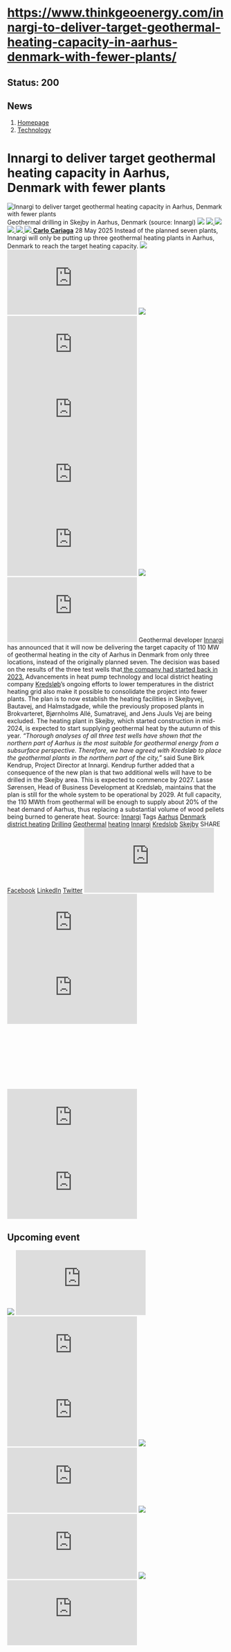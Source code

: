 # https://www.thinkgeoenergy.com/innargi-to-deliver-target-geothermal-heating-capacity-in-aarhus-denmark-with-fewer-plants/

Status: 200
---

## News
  1. [Homepage](https://www.thinkgeoenergy.com "Homepage")
  2. [Technology](https://www.thinkgeoenergy.com/category/technology/)


# Innargi to deliver target geothermal heating capacity in Aarhus, Denmark with fewer plants
![Innargi to deliver target geothermal heating capacity in Aarhus, Denmark with fewer plants](https://www.thinkgeoenergy.com/wp-content/uploads/2025/05/Skejby-drilling-1024x576.jpg) Geothermal drilling in Skejby in Aarhus, Denmark (source: Innargi)
![](https://www.thinkgeoenergy.com/wp-content/themes/tge/img/email-black-envelope-shape.png)
[ ![](https://www.thinkgeoenergy.com/wp-content/themes/tge/img/printer-tool-or-interface-symbol-for-print-button.png) ](https://www.thinkgeoenergy.com/innargi-to-deliver-target-geothermal-heating-capacity-in-aarhus-denmark-with-fewer-plants/)
[ ![](https://www.thinkgeoenergy.com/wp-content/themes/tge/img/social_twitter_100.jpg) ](https://x.com/thinkgeoenergy)
[ ![](https://www.thinkgeoenergy.com/wp-content/themes/tge/img/social_linkedin_100.png) ](javascript:void\(0\))
[ ![](https://www.thinkgeoenergy.com/wp-content/themes/tge/img/social_facebook_100.png) ](javascript:void\(0\))
[ ![](https://www.thinkgeoenergy.com/wp-content/uploads/2022/10/Carlo-new-photo-100x100.jpg) ](https://www.thinkgeoenergy.com/author/ccariaga/) [**Carlo Cariaga**](https://www.thinkgeoenergy.com/author/ccariaga/) 28 May 2025
Instead of the planned seven plants, Innargi will only be putting up three geothermal heating plants in Aarhus, Denmark to reach the target heating capacity.
[![](https://ads.thinkgeoenergy.com/images/dca4070464939a2994a515a77c380b1d.jpg)](https://ads.thinkgeoenergy.com/delivery/cl.php?bannerid=104&zoneid=38&sig=f79e1f308a08e7f3fa2725a083b0d3bc40b8650dbb1914d4332a8185b9ccc243&oadest=http%3A%2F%2Fexergy-orc.com%2F%3F%26utm_source%3Dthink%2Bgeo%2Benergy%26utm_medium%3Ddisplay%26utm_campaign%3Dthink%2Bgeo%2Benergy%2Bwebsite%2Badvertising)
![](https://ads.thinkgeoenergy.com/delivery/lg.php?bannerid=104&campaignid=1&zoneid=38&loc=https%3A%2F%2Fwww.thinkgeoenergy.com%2Finnargi-to-deliver-target-geothermal-heating-capacity-in-aarhus-denmark-with-fewer-plants%2F&cb=4093e48834)
[![](https://ads.thinkgeoenergy.com/images/4a3e2b3141477f469c9a365f6184a480.png)](https://ads.thinkgeoenergy.com/delivery/cl.php?bannerid=311&zoneid=39&sig=b3b3d564f7cfc242743c8edd9b7152f22a78ac6197d7f92e4cc0e73ca373289a&oadest=https%3A%2F%2Fwww.orcan-energy.com%2Fen%2F%3F%26utm_source%3Dthink%2Bgeo%2Benergy%26utm_medium%3Ddisplay%26utm_campaign%3Dthink%2Bgeo%2Benergy%2Bwebsite%2Badvertising)
![](https://ads.thinkgeoenergy.com/delivery/lg.php?bannerid=311&campaignid=1&zoneid=39&loc=https%3A%2F%2Fwww.thinkgeoenergy.com%2Finnargi-to-deliver-target-geothermal-heating-capacity-in-aarhus-denmark-with-fewer-plants%2F&cb=5e8aac7d9c)
[![](https://ads.thinkgeoenergy.com/delivery/avw.php?zoneid=144&cb=0&n=a886266d)](https://ads.thinkgeoenergy.com/delivery/ck.php?n=a886266d&cb=0)
[![](https://ads.thinkgeoenergy.com/delivery/avw.php?zoneid=34&cb=0&n=a62ebb80)](https://ads.thinkgeoenergy.com/delivery/ck.php?n=a62ebb80&cb=0)
[![](https://ads.thinkgeoenergy.com/delivery/avw.php?zoneid=10&cb=0&n=ada237ed)](https://ads.thinkgeoenergy.com/delivery/ck.php?n=ada237ed&cb=0)
[![](https://ads.thinkgeoenergy.com/images/7e7c5bb8120b56faf9b98b6dd42a99e2.jpg)](https://ads.thinkgeoenergy.com/delivery/cl.php?bannerid=344&zoneid=136&sig=389321ea0439c998e1c90556efa5afb39da14ba04d90740966d794f512de5dbc&oadest=https%3A%2F%2Fwww.slb.com%2Fproducts-and-services%2Fscaling-new-energy-systems%2Fgeothermal%2Fgeothermal-consulting-services%3Futm_medium%3Dpaid%26utm_term%3Dbanner-ad%26utm_campaign%3D2025-geothermex-consulting-services-awareness)
![](https://ads.thinkgeoenergy.com/delivery/lg.php?bannerid=344&campaignid=1&zoneid=136&loc=https%3A%2F%2Fwww.thinkgeoenergy.com%2Finnargi-to-deliver-target-geothermal-heating-capacity-in-aarhus-denmark-with-fewer-plants%2F&cb=dac97a4441)
Geothermal developer [Innargi](https://innargi.com/) has announced that it will now be delivering the target capacity of 110 MW of geothermal heating in the city of Aarhus in Denmark from only three locations, instead of the originally planned seven. The decision was based on the results of the three test wells that[ the company had started back in 2023.](https://www.thinkgeoenergy.com/drilling-starts-for-aarhus-denmark-geothermal-heating-project/)
Advancements in heat pump technology and local district heating company [Kredsløb](https://www.kredslob.dk/)’s ongoing efforts to lower temperatures in the district heating grid also make it possible to consolidate the project into fewer plants. The plan is to now establish the heating facilities in Skejbyvej, Bautavej, and Halmstadgade, while the previously proposed plants in Brokvarteret, Bjørnholms Allé, Sumatravej, and Jens Juuls Vej are being excluded.
The heating plant in Skejby, which started construction in mid-2024, is expected to start supplying geothermal heat by the autumn of this year.
_“Thorough analyses of all three test wells have shown that the northern part of Aarhus_ _is the most suitable for geothermal energy from a subsurface perspective. Therefore, we have agreed with Kredsløb_ _to place the geothermal plants in the northern part of the city,”_ said Sune Birk Kendrup, Project Director at Innargi.
Kendrup further added that a consequence of the new plan is that two additional wells will have to be drilled in the Skejby area. This is expected to commence by 2027.
Lasse Sørensen, Head of Business Development at Kredsløb, maintains that the plan is still for the whole system to be operational by 2029. At full capacity, the 110 MWth from geothermal will be enough to supply about 20% of the heat demand of Aarhus, thus replacing a substantial volume of wood pellets being burned to generate heat.
Source: [Innargi](https://innargi.com/project/aarhus/)
Tags
[Aarhus](https://www.thinkgeoenergy.com/tag/aarhus/) [Denmark](https://www.thinkgeoenergy.com/tag/denmark/) [district heating](https://www.thinkgeoenergy.com/tag/district-heating/) [Drilling](https://www.thinkgeoenergy.com/tag/drilling/) [Geothermal](https://www.thinkgeoenergy.com/tag/geothermal/) [heating](https://www.thinkgeoenergy.com/tag/heating/) [Innargi](https://www.thinkgeoenergy.com/tag/innargi/) [Kredslob](https://www.thinkgeoenergy.com/tag/kredslob/) [Skejby](https://www.thinkgeoenergy.com/tag/skejby/)
SHARE
[Facebook](javascript:void\(0\))
[LinkedIn](javascript:void\(0\))
[Twitter](javascript:void\(0\))
[![](https://ads.thinkgeoenergy.com/delivery/avw.php?zoneid=40&cb=0&n=af91e151)](https://ads.thinkgeoenergy.com/delivery/ck.php?n=af91e151&cb=0)
[![](https://ads.thinkgeoenergy.com/delivery/avw.php?zoneid=41&cb=0&n=a7dfda8b)](https://ads.thinkgeoenergy.com/delivery/ck.php?n=a7dfda8b&cb=0)
[![](https://ads.thinkgeoenergy.com/delivery/avw.php?zoneid=147&cb=0&n=a90740cd)](https://ads.thinkgeoenergy.com/delivery/ck.php?n=a90740cd&cb=0)
[![](https://ads.thinkgeoenergy.com/delivery/avw.php?zoneid=21&cb=0&n=a02718af)](https://ads.thinkgeoenergy.com/delivery/ck.php?n=a02718af&cb=0)
[![](https://ads.thinkgeoenergy.com/delivery/avw.php?zoneid=22&cb=0&n=af71fb28)](https://ads.thinkgeoenergy.com/delivery/ck.php?n=af71fb28&cb=0)
[![](https://ads.thinkgeoenergy.com/delivery/avw.php?zoneid=23&cb=0&n=a4159bf3)](https://ads.thinkgeoenergy.com/delivery/ck.php?n=a4159bf3&cb=0)
## Upcoming event
[![](https://www.thinkgeoenergy.com/innargi-to-deliver-target-geothermal-heating-capacity-in-aarhus-denmark-with-fewer-plants/)](https://www.thinkgeoenergy.com/innargi-to-deliver-target-geothermal-heating-capacity-in-aarhus-denmark-with-fewer-plants/)
[![](https://ads.thinkgeoenergy.com/delivery/avw.php?zoneid=35&cb=0&n=ac8caac7)](https://ads.thinkgeoenergy.com/delivery/ck.php?n=ac8caac7&cb=0)
[![](https://ads.thinkgeoenergy.com/delivery/avw.php?zoneid=36&cb=0&n=a19b6bc8)](https://ads.thinkgeoenergy.com/delivery/ck.php?n=a19b6bc8&cb=0)
[![](https://ads.thinkgeoenergy.com/delivery/avw.php?zoneid=37&cb=0&n=ae3fd23e)](https://ads.thinkgeoenergy.com/delivery/ck.php?n=ae3fd23e&cb=0)
[![](https://ads.thinkgeoenergy.com/images/476eb28404bc7209c844fbfbd47b5d28.jpg)](https://ads.thinkgeoenergy.com/delivery/cl.php?bannerid=35&zoneid=2&sig=a917c6c0f2e3da26dbab140583e33f79f4282700f22311e51efeddd8c441792a&oadest=http%3A%2F%2Fexergy-orc.com%2F%3F%26utm_source%3Dthink%2Bgeo%2Benergy%26utm_medium%3Ddisplay%26utm_campaign%3Dthink%2Bgeo%2Benergy%2Bwebsite%2Badvertising)
![](https://ads.thinkgeoenergy.com/delivery/lg.php?bannerid=35&campaignid=1&zoneid=2&loc=https%3A%2F%2Fwww.thinkgeoenergy.com%2Finnargi-to-deliver-target-geothermal-heating-capacity-in-aarhus-denmark-with-fewer-plants%2F&cb=864c982ddc)
[![](https://ads.thinkgeoenergy.com/images/a62b7481c7116f0aac3d58406ab9fb81.png)](https://ads.thinkgeoenergy.com/delivery/cl.php?bannerid=310&zoneid=3&sig=b88a8bde13e9b9d2a9b95000271f9f6e7b2a7129c09729a3226591ce0274baaf&oadest=https%3A%2F%2Fwww.orcan-energy.com%2Fen%2F%3F%26utm_source%3Dthink%2Bgeo%2Benergy%26utm_medium%3Ddisplay%26utm_campaign%3Dthink%2Bgeo%2Benergy%2Bwebsite%2Badvertising)
![](https://ads.thinkgeoenergy.com/delivery/lg.php?bannerid=310&campaignid=1&zoneid=3&loc=https%3A%2F%2Fwww.thinkgeoenergy.com%2Finnargi-to-deliver-target-geothermal-heating-capacity-in-aarhus-denmark-with-fewer-plants%2F&cb=b5f9906208)
[![](https://ads.thinkgeoenergy.com/images/0e10b6913875ac647e4efda896a463fd.jpg)](https://ads.thinkgeoenergy.com/delivery/cl.php?bannerid=343&zoneid=135&sig=da665187dcfafa7fb1e532b32d330868e2d71fa7ea128dc6ab851700129ef51c&oadest=https%3A%2F%2Fwww.slb.com%2Fproducts-and-services%2Fscaling-new-energy-systems%2Fgeothermal%2Fgeothermal-consulting-services%3Futm_medium%3Dpaid%26utm_term%3Dbanner-ad%26utm_campaign%3D2025-geothermex-consulting-services-awareness)
![](https://ads.thinkgeoenergy.com/delivery/lg.php?bannerid=343&campaignid=1&zoneid=135&loc=https%3A%2F%2Fwww.thinkgeoenergy.com%2Finnargi-to-deliver-target-geothermal-heating-capacity-in-aarhus-denmark-with-fewer-plants%2F&cb=4d2af36588)
[![](https://ads.thinkgeoenergy.com/delivery/avw.php?zoneid=12&cb=0&n=a5182671)](https://ads.thinkgeoenergy.com/delivery/ck.php?n=a5182671&cb=0)
[![](https://ads.thinkgeoenergy.com/delivery/avw.php?zoneid=13&cb=0&n=a2c2aee1)](https://ads.thinkgeoenergy.com/delivery/ck.php?n=a2c2aee1&cb=0)
[![](https://ads.thinkgeoenergy.com/delivery/avw.php?zoneid=146&cb=0&n=a962a961)](https://ads.thinkgeoenergy.com/delivery/ck.php?n=a962a961&cb=0)
[![](https://ads.thinkgeoenergy.com/images/b2d37bc1f3a527628eaa8da73d21b04b.jpg)](https://ads.thinkgeoenergy.com/delivery/cl.php?bannerid=299&zoneid=148&sig=2233177e813097d19db2b291bfe270ff094861549c2805cb616fb1ee6e2dffc0&oadest=https%3A%2F%2Finco-drilling.com%2F%3F%26utm_source%3Dthink%2Bgeo%2Benergy%26utm_medium%3Ddisplay%26utm_campaign%3Dthink%2Bgeo%2Benergy%2Bwebsite%2Badvertising)
![](https://ads.thinkgeoenergy.com/delivery/lg.php?bannerid=299&campaignid=1&zoneid=148&loc=https%3A%2F%2Fwww.thinkgeoenergy.com%2Finnargi-to-deliver-target-geothermal-heating-capacity-in-aarhus-denmark-with-fewer-plants%2F&cb=3215cbfdd4)
[![](https://ads.thinkgeoenergy.com/images/e7ebde4d5266b5e376df11bd37a43e9c.jpg)](https://ads.thinkgeoenergy.com/delivery/cl.php?bannerid=300&zoneid=149&sig=1eaf5ad35af15910acd4493452cce8545c2639550551eb67a44c40a5a4b0ceac&oadest=https%3A%2F%2Finco-drilling.com%2F%3F%26utm_source%3Dthink%2Bgeo%2Benergy%26utm_medium%3Ddisplay%26utm_campaign%3Dthink%2Bgeo%2Benergy%2Bwebsite%2Badvertising)
![](https://ads.thinkgeoenergy.com/delivery/lg.php?bannerid=300&campaignid=1&zoneid=149&loc=https%3A%2F%2Fwww.thinkgeoenergy.com%2Finnargi-to-deliver-target-geothermal-heating-capacity-in-aarhus-denmark-with-fewer-plants%2F&cb=5962600bc0)
[![](https://ads.thinkgeoenergy.com/images/c05bbc71b38e913aaddba397f8e88435.gif)](https://ads.thinkgeoenergy.com/delivery/cl.php?bannerid=314&zoneid=150&sig=c88236cc6eca61c691af98066fcf5de828a9bd6b33f84708c43607b27f74ce70&oadest=https%3A%2F%2Fstrydefurther.com%2Findustries%2Flow-cost-low-environmental-impact-exploration-and-monitoring-solutions-for-geothermal-energy-production-2%3F%26utm_source%3Dthink%2Bgeo%2Benergy%26utm_medium%3Ddisplay%26utm_campaign%3Dthink%2Bgeo%2Benergy%2Bwebsite%2Badvertising)
![](https://ads.thinkgeoenergy.com/delivery/lg.php?bannerid=314&campaignid=1&zoneid=150&loc=https%3A%2F%2Fwww.thinkgeoenergy.com%2Finnargi-to-deliver-target-geothermal-heating-capacity-in-aarhus-denmark-with-fewer-plants%2F&cb=da63607e82)
[![](https://ads.thinkgeoenergy.com/images/8a5a96ea04a2c1fe06a37e11acd687e2.gif)](https://ads.thinkgeoenergy.com/delivery/cl.php?bannerid=315&zoneid=151&sig=5ee8f7a3d59fa5621b76adae024389ccd468674329b65928694e5f0be9840501&oadest=https%3A%2F%2Fstrydefurther.com%2Findustries%2Flow-cost-low-environmental-impact-exploration-and-monitoring-solutions-for-geothermal-energy-production-2%3F%26utm_source%3Dthink%2Bgeo%2Benergy%26utm_medium%3Ddisplay%26utm_campaign%3Dthink%2Bgeo%2Benergy%2Bwebsite%2Badvertising)
![](https://ads.thinkgeoenergy.com/delivery/lg.php?bannerid=315&campaignid=1&zoneid=151&loc=https%3A%2F%2Fwww.thinkgeoenergy.com%2Finnargi-to-deliver-target-geothermal-heating-capacity-in-aarhus-denmark-with-fewer-plants%2F&cb=afeb240937)
### Check out the latest Industry Events & Conferences
[Go to Events](https://www.thinkgeoenergy.com/events)
## Related News
[ ![Initial investigations ongoing on geothermal potential in Burgdorf, Switzerland](https://www.thinkgeoenergy.com/wp-content/uploads/2025/09/Burgdorf-von-oben-400x300.jpg) 29 Sep 2025 Initial investigations ongoing on geothermal potential in Burgdorf, Switzerland ](https://www.thinkgeoenergy.com/initial-investigations-ongoing-on-geothermal-potential-in-burgdorf-switzerland/)
SHARE
![](https://www.thinkgeoenergy.com/innargi-to-deliver-target-geothermal-heating-capacity-in-aarhus-denmark-with-fewer-plants/) ![](https://www.thinkgeoenergy.com/innargi-to-deliver-target-geothermal-heating-capacity-in-aarhus-denmark-with-fewer-plants/) ![](https://www.thinkgeoenergy.com/innargi-to-deliver-target-geothermal-heating-capacity-in-aarhus-denmark-with-fewer-plants/) ![](https://www.thinkgeoenergy.com/innargi-to-deliver-target-geothermal-heating-capacity-in-aarhus-denmark-with-fewer-plants/)
[ ![Geothermal greenhouse project in Kayseri, Türkiye progressing towards 2026 operations](https://www.thinkgeoenergy.com/wp-content/uploads/2025/09/Kayseri-drilling-400x225.png) 29 Sep 2025 Geothermal greenhouse project in Kayseri, Türkiye progressing towards 2026 operations ](https://www.thinkgeoenergy.com/geothermal-greenhouse-project-in-kayseri-turkiye-progressing-towards-2026-operations/)
SHARE
![](https://www.thinkgeoenergy.com/innargi-to-deliver-target-geothermal-heating-capacity-in-aarhus-denmark-with-fewer-plants/) ![](https://www.thinkgeoenergy.com/innargi-to-deliver-target-geothermal-heating-capacity-in-aarhus-denmark-with-fewer-plants/) ![](https://www.thinkgeoenergy.com/innargi-to-deliver-target-geothermal-heating-capacity-in-aarhus-denmark-with-fewer-plants/) ![](https://www.thinkgeoenergy.com/innargi-to-deliver-target-geothermal-heating-capacity-in-aarhus-denmark-with-fewer-plants/)
[ ![Cornish Lithium raises £35m equity funding to advance UK lithium and geothermal projects](https://www.thinkgeoenergy.com/wp-content/uploads/2025/09/Cornish-Lithium-demonstration-400x267.png) 29 Sep 2025 Cornish Lithium raises £35m equity funding to advance UK lithium and geothermal projects ](https://www.thinkgeoenergy.com/cornish-lithium-raises-35m-equity-funding-to-advance-uk-lithium-and-geothermal-projects/)
SHARE
![](https://www.thinkgeoenergy.com/innargi-to-deliver-target-geothermal-heating-capacity-in-aarhus-denmark-with-fewer-plants/) ![](https://www.thinkgeoenergy.com/innargi-to-deliver-target-geothermal-heating-capacity-in-aarhus-denmark-with-fewer-plants/) ![](https://www.thinkgeoenergy.com/innargi-to-deliver-target-geothermal-heating-capacity-in-aarhus-denmark-with-fewer-plants/) ![](https://www.thinkgeoenergy.com/innargi-to-deliver-target-geothermal-heating-capacity-in-aarhus-denmark-with-fewer-plants/)
[ ![German Geothermal Congress 2025 expands with record program](https://www.thinkgeoenergy.com/wp-content/uploads/2023/03/Frankfurt-am-Main-400x267.jpg) 26 Sep 2025 German Geothermal Congress 2025 expands with record program ](https://www.thinkgeoenergy.com/german-geothermal-congress-2025-expands-with-record-program/)
SHARE
![](https://www.thinkgeoenergy.com/innargi-to-deliver-target-geothermal-heating-capacity-in-aarhus-denmark-with-fewer-plants/) ![](https://www.thinkgeoenergy.com/innargi-to-deliver-target-geothermal-heating-capacity-in-aarhus-denmark-with-fewer-plants/) ![](https://www.thinkgeoenergy.com/innargi-to-deliver-target-geothermal-heating-capacity-in-aarhus-denmark-with-fewer-plants/) ![](https://www.thinkgeoenergy.com/innargi-to-deliver-target-geothermal-heating-capacity-in-aarhus-denmark-with-fewer-plants/)
[ ![Vulcan Energy awards contract for geothermal plant in Germany](https://www.thinkgeoenergy.com/wp-content/uploads/2025/05/Vercana-drilling-rig-2-400x208.png) 26 Sep 2025 Vulcan Energy awards contract for geothermal plant in Germany ](https://www.thinkgeoenergy.com/vulcan-energy-awards-contract-for-geothermal-plant-in-germany/)
SHARE
![](https://www.thinkgeoenergy.com/innargi-to-deliver-target-geothermal-heating-capacity-in-aarhus-denmark-with-fewer-plants/) ![](https://www.thinkgeoenergy.com/innargi-to-deliver-target-geothermal-heating-capacity-in-aarhus-denmark-with-fewer-plants/) ![](https://www.thinkgeoenergy.com/innargi-to-deliver-target-geothermal-heating-capacity-in-aarhus-denmark-with-fewer-plants/) ![](https://www.thinkgeoenergy.com/innargi-to-deliver-target-geothermal-heating-capacity-in-aarhus-denmark-with-fewer-plants/)
[ ![Updated geothermal resource assessment released in Iceland](https://www.thinkgeoenergy.com/wp-content/uploads/2022/07/Efri-Reykir-400x300.jpg) 26 Sep 2025 Updated geothermal resource assessment released in Iceland ](https://www.thinkgeoenergy.com/updated-geothermal-resource-assessment-released-in-iceland/)
SHARE
![](https://www.thinkgeoenergy.com/innargi-to-deliver-target-geothermal-heating-capacity-in-aarhus-denmark-with-fewer-plants/) ![](https://www.thinkgeoenergy.com/innargi-to-deliver-target-geothermal-heating-capacity-in-aarhus-denmark-with-fewer-plants/) ![](https://www.thinkgeoenergy.com/innargi-to-deliver-target-geothermal-heating-capacity-in-aarhus-denmark-with-fewer-plants/) ![](https://www.thinkgeoenergy.com/innargi-to-deliver-target-geothermal-heating-capacity-in-aarhus-denmark-with-fewer-plants/)
[ ![MinWat-2025 will be held at Pamukkale University in Türkiye on 3-6 November 2025](https://www.thinkgeoenergy.com/wp-content/uploads/2025/09/Minwat-2025-400x300.png) 26 Sep 2025 MinWat-2025 will be held at Pamukkale University in Türkiye on 3-6 November 2025 ](https://www.thinkgeoenergy.com/minwat-2025-will-be-held-at-pamukkale-university-in-turkiye-on-3-6-november-2025/)
SHARE
![](https://www.thinkgeoenergy.com/innargi-to-deliver-target-geothermal-heating-capacity-in-aarhus-denmark-with-fewer-plants/) ![](https://www.thinkgeoenergy.com/innargi-to-deliver-target-geothermal-heating-capacity-in-aarhus-denmark-with-fewer-plants/) ![](https://www.thinkgeoenergy.com/innargi-to-deliver-target-geothermal-heating-capacity-in-aarhus-denmark-with-fewer-plants/) ![](https://www.thinkgeoenergy.com/innargi-to-deliver-target-geothermal-heating-capacity-in-aarhus-denmark-with-fewer-plants/)
[ ![Groundbreaking marks start of geothermal heating project in Gräfelfing, Germany](https://www.thinkgeoenergy.com/wp-content/uploads/2025/09/grf_geothermie-start-spatenstich-400x225.jpg) 25 Sep 2025 Groundbreaking marks start of geothermal heating project in Gräfelfing, Germany ](https://www.thinkgeoenergy.com/groundbreaking-marks-start-of-geothermal-project-in-grafelfing/)
SHARE
![](https://www.thinkgeoenergy.com/innargi-to-deliver-target-geothermal-heating-capacity-in-aarhus-denmark-with-fewer-plants/) ![](https://www.thinkgeoenergy.com/innargi-to-deliver-target-geothermal-heating-capacity-in-aarhus-denmark-with-fewer-plants/) ![](https://www.thinkgeoenergy.com/innargi-to-deliver-target-geothermal-heating-capacity-in-aarhus-denmark-with-fewer-plants/) ![](https://www.thinkgeoenergy.com/innargi-to-deliver-target-geothermal-heating-capacity-in-aarhus-denmark-with-fewer-plants/)
[ ![Szczecin, Poland launches tender for deep geothermal drilling](https://www.thinkgeoenergy.com/wp-content/uploads/2025/09/Szczecin_Poland_sailing_ships-400x225.jpg) 25 Sep 2025 Szczecin, Poland launches tender for deep geothermal drilling ](https://www.thinkgeoenergy.com/szczecin-launches-tender-for-deep-geothermal-well/)
SHARE
![](https://www.thinkgeoenergy.com/innargi-to-deliver-target-geothermal-heating-capacity-in-aarhus-denmark-with-fewer-plants/) ![](https://www.thinkgeoenergy.com/innargi-to-deliver-target-geothermal-heating-capacity-in-aarhus-denmark-with-fewer-plants/) ![](https://www.thinkgeoenergy.com/innargi-to-deliver-target-geothermal-heating-capacity-in-aarhus-denmark-with-fewer-plants/) ![](https://www.thinkgeoenergy.com/innargi-to-deliver-target-geothermal-heating-capacity-in-aarhus-denmark-with-fewer-plants/)
[ ![Flagship geothermal projects to conclude Praxisforum 2025](https://www.thinkgeoenergy.com/wp-content/uploads/2020/10/PFB_PraxisforumGeothermieBayern_Enerchange-400x266.png) 24 Sep 2025 Flagship geothermal projects to conclude Praxisforum 2025 ](https://www.thinkgeoenergy.com/flagship-geothermal-projects-to-conclude-praxisforum-2025/)
SHARE
![](https://www.thinkgeoenergy.com/innargi-to-deliver-target-geothermal-heating-capacity-in-aarhus-denmark-with-fewer-plants/) ![](https://www.thinkgeoenergy.com/innargi-to-deliver-target-geothermal-heating-capacity-in-aarhus-denmark-with-fewer-plants/) ![](https://www.thinkgeoenergy.com/innargi-to-deliver-target-geothermal-heating-capacity-in-aarhus-denmark-with-fewer-plants/) ![](https://www.thinkgeoenergy.com/innargi-to-deliver-target-geothermal-heating-capacity-in-aarhus-denmark-with-fewer-plants/)
[ ![Slovakia backs geothermal heating project in the High Tatras](https://www.thinkgeoenergy.com/wp-content/uploads/2025/09/HighTatra_Slovakia-400x266.jpg) 24 Sep 2025 Slovakia backs geothermal heating project in the High Tatras ](https://www.thinkgeoenergy.com/slovakia-backs-geothermal-heating-project-in-the-high-tatras/)
SHARE
![](https://www.thinkgeoenergy.com/innargi-to-deliver-target-geothermal-heating-capacity-in-aarhus-denmark-with-fewer-plants/) ![](https://www.thinkgeoenergy.com/innargi-to-deliver-target-geothermal-heating-capacity-in-aarhus-denmark-with-fewer-plants/) ![](https://www.thinkgeoenergy.com/innargi-to-deliver-target-geothermal-heating-capacity-in-aarhus-denmark-with-fewer-plants/) ![](https://www.thinkgeoenergy.com/innargi-to-deliver-target-geothermal-heating-capacity-in-aarhus-denmark-with-fewer-plants/)
[ ![Our Climate Future 2025: Iceland-EU symposium on geothermal energy in Brussels](https://www.thinkgeoenergy.com/wp-content/uploads/2025/09/Our-Climate-Future-Event-Oct-2025-ocf-hellisheidi-400x224.png) 24 Sep 2025 Our Climate Future 2025: Iceland-EU symposium on geothermal energy in Brussels ](https://www.thinkgeoenergy.com/our-climate-future-2025-iceland-eu-symposium-on-geothermal-energy-in-brussels/)
SHARE
![](https://www.thinkgeoenergy.com/innargi-to-deliver-target-geothermal-heating-capacity-in-aarhus-denmark-with-fewer-plants/) ![](https://www.thinkgeoenergy.com/innargi-to-deliver-target-geothermal-heating-capacity-in-aarhus-denmark-with-fewer-plants/) ![](https://www.thinkgeoenergy.com/innargi-to-deliver-target-geothermal-heating-capacity-in-aarhus-denmark-with-fewer-plants/) ![](https://www.thinkgeoenergy.com/innargi-to-deliver-target-geothermal-heating-capacity-in-aarhus-denmark-with-fewer-plants/)
[](https://www.thinkgeoenergy.com/innargi-to-deliver-target-geothermal-heating-capacity-in-aarhus-denmark-with-fewer-plants/) [](https://www.thinkgeoenergy.com/innargi-to-deliver-target-geothermal-heating-capacity-in-aarhus-denmark-with-fewer-plants/)
[![](https://ads.thinkgeoenergy.com/images/eacfb4973619c36e88404f2b367e4f06.jpg)](https://ads.thinkgeoenergy.com/delivery/cl.php?bannerid=259&zoneid=145&sig=b29592330aee2868e962b21920aed234739ce8009449f8ebb80c20e0ae6a7231&oadest=https%3A%2F%2Fwww.jrgenergy.com%2F%3F%26utm_source%3Dthink%2Bgeo%2Benergy%26utm_medium%3Ddisplay%26utm_campaign%3Dthink%2Bgeo%2Benergy%2Bwebsite%2Badvertising)
![](https://ads.thinkgeoenergy.com/delivery/lg.php?bannerid=259&campaignid=1&zoneid=145&loc=https%3A%2F%2Fwww.thinkgeoenergy.com%2Finnargi-to-deliver-target-geothermal-heating-capacity-in-aarhus-denmark-with-fewer-plants%2F&cb=5060db23df)
[![](https://ads.thinkgeoenergy.com/images/41406b95b88864e0758fc238260291b4.jpg)](https://ads.thinkgeoenergy.com/delivery/cl.php?bannerid=261&zoneid=152&sig=7ccc20cb02a155ba32ccf3a8b531d9d17da1a7c711ab999c04b9c70dc64d357c&oadest=https%3A%2F%2Fwww.jrgenergy.com%2F%3F%26utm_source%3Dthink%2Bgeo%2Benergy%26utm_medium%3Ddisplay%26utm_campaign%3Dthink%2Bgeo%2Benergy%2Bwebsite%2Badvertising)
![](https://ads.thinkgeoenergy.com/delivery/lg.php?bannerid=261&campaignid=1&zoneid=152&loc=https%3A%2F%2Fwww.thinkgeoenergy.com%2Finnargi-to-deliver-target-geothermal-heating-capacity-in-aarhus-denmark-with-fewer-plants%2F&cb=66bbb53ae2)
[![](https://ads.thinkgeoenergy.com/images/d43f23414ac0635c1f8442c9beba9fde.jpg)](https://ads.thinkgeoenergy.com/delivery/cl.php?bannerid=260&zoneid=153&sig=f00735bf447cb3ee92d64f28be388ff23638991acb61e6a64df85105fb87c686&oadest=https%3A%2F%2Fwww.jrgenergy.com%2F%3F%26utm_source%3Dthink%2Bgeo%2Benergy%26utm_medium%3Ddisplay%26utm_campaign%3Dthink%2Bgeo%2Benergy%2Bwebsite%2Badvertising)
![](https://ads.thinkgeoenergy.com/delivery/lg.php?bannerid=260&campaignid=1&zoneid=153&loc=https%3A%2F%2Fwww.thinkgeoenergy.com%2Finnargi-to-deliver-target-geothermal-heating-capacity-in-aarhus-denmark-with-fewer-plants%2F&cb=c407d977eb)
[ ![](https://www.thinkgeoenergy.com/wp-content/themes/tge/img/logos/logo.png) ](https://www.thinkgeoenergy.com/innargi-to-deliver-target-geothermal-heating-capacity-in-aarhus-denmark-with-fewer-plants/)
  * Follow Think GeoEnergy
  * [ ![](https://www.thinkgeoenergy.com/wp-content/themes/tge/img/icons/facebook-icon.png) ](https://www.facebook.com/thinkgeoenergy)
  * [ ![](https://www.thinkgeoenergy.com/wp-content/themes/tge/img/icons/instagram.png) ](https://www.instagram.com/thinkgeoenergy/?hl=en)
  * [ ![](https://www.thinkgeoenergy.com/wp-content/themes/tge/img/icons/in.png) ](http://www.linkedin.com/groups?gid=1960587&trk=myg_ugrp_ovr)
  * [ ![](https://www.thinkgeoenergy.com/wp-content/themes/tge/img/icons/twitter_x_icon.png) ](https://x.com/thinkgeoenergy)
  * [ ![](https://www.thinkgeoenergy.com/wp-content/themes/tge/img/icons/YT.png) ](https://www.youtube.com/channel/UCvRx_SSV897Nm4e7NQbt5vQ)


  * [About Us](https://www.thinkgeoenergy.com/about/)
  * [Terms & Condition](https://www.thinkgeoenergy.com/about/terms-conditions/)
  * [Privacy Policy](https://www.thinkgeoenergy.com/about/privacy-policy/)
  * [Advertisement](https://www.thinkgeoenergy.com/advertisement/)
  * [Our Advertisers](https://www.thinkgeoenergy.com/our-advertisers/)
  * [Support](https://www.thinkgeoenergy.com/support-us/)


### Subscribe to our Newsletter
  * [ENGLISH](https://www.thinkgeoenergy.com/)
  * [EN ESPAÑOL](http://www.piensageotermia.com/)
  * [IN TURKISH](http://www.jeotermalhaberler.com/)


All rights reserved. © ThinkGeoEnergy ehf. 2025 
We use cookies on our website to give you the most relevant experience by remembering your preferences and repeat visits. By clicking “Accept”, you consent to the use of ALL the cookies.
Cookie settings[ACCEPT](https://www.thinkgeoenergy.com/innargi-to-deliver-target-geothermal-heating-capacity-in-aarhus-denmark-with-fewer-plants/)
Manage consent
Close
#### Privacy Overview
This website uses cookies to improve your experience while you navigate through the website. Out of these, the cookies that are categorized as necessary are stored on your browser as they are essential for the working of basic functionalities of the ...
Necessary 
Necessary
Always Enabled
Necessary cookies are absolutely essential for the website to function properly. This category only includes cookies that ensures basic functionalities and security features of the website. These cookies do not store any personal information. 
Non-necessary 
Non-necessary
Any cookies that may not be particularly necessary for the website to function and is used specifically to collect user personal data via analytics, ads, other embedded contents are termed as non-necessary cookies. It is mandatory to procure user consent prior to running these cookies on your website. 
SAVE & ACCEPT
[ Go to mobile version ](https://www.thinkgeoenergy.com/innargi-to-deliver-target-geothermal-heating-capacity-in-aarhus-denmark-with-fewer-plants/?amp=1)
